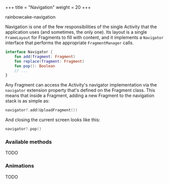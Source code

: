 +++
title = "Navigation"
weight = 20
+++

<div class="small-subtitle">rainbowcake-navigation</div>

Navigation is one of the few responsibilities of the single Activity that the application uses (and sometimes, the only one). Its layout is a single `FrameLayout` for Fragments to fill with content, and it implements a `Navigator` interface that performs the appropriate `FragmentManager` calls.

```kotlin
interface Navigator {
    fun add(fragment: Fragment)
    fun replace(fragment: Fragment)
    fun pop(): Boolean
    // ...
}
```

Any Fragment can access the Activity's navigator implementation via the `navigator` extension property that's defined on the Fragment class. This means that inside a Fragment, adding a new Fragment to the navigation stack is as simple as:

```kotlin
navigator?.add(UploadFragment())
```

And closing the current screen looks like this:

```kotlin
navigator?.pop()
```

### Available methods

TODO

### Animations

TODO
